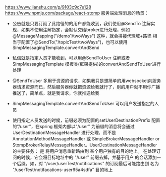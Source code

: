https://www.jianshu.com/p/9103c9c7e128
https://www.npmjs.com/package/react-stomp
服务端处理消息的场景：

+ 公告就是只要订阅了此路径的的用户都能收到，我们使用@SendTo 注解实现，如果不使用注解指定，会默认交给broker进行处理，例如@MessageMapping("/demo1/twoWays") 这种，就会拼接代理域+路径
相当于配置了@SendTo("/topicTest/twoWays")，也可以使用SimpMessagingTemplate.convertAndSend
+ 私信就是指定人员才能收到，可以用@SendToUser 注解或者SimpMessagingTemplate 模板类(框架提供)的convertAndSendToUser进行处理

+ @SendToUser 多用于资源的请求，如果我只是想简单的用websocket向服务器请求资源而已，然后服务器你就把资源给我就行了，别的用户就不用你广播推送了，简单点，就是我请求，你就推送给我
+ SimpMessagingTemplate.convertAndSendToUser 可以用户发送指定的人员
+ 使用指定人员发送的时候，前缀必须为配置的setUserDestinationPrefix 配置的“/user”，在spring 框架内部以"/user" 为前缀的消息将会通过 UserDestinationMessageHandler 进行处理，而不是 AnnotationMethodMessageHandler 或 SimpleBrokerMessageHandler or StompBrokerRelayMessageHandler。UserDestinationMessageHandler 的主要任务： 是 将用户消息重新路由到 某个用户独有的目的地上。 在处理订阅的时候，它会将目标地址中的 "/user" 前缀去掉，并基于用户 的会话添加一个后缀。如，对 "/user/userTest/notifications" 的订阅最后可能路由到 名为 "/userTest/notifacations-user65a4sdfa" 目的地上